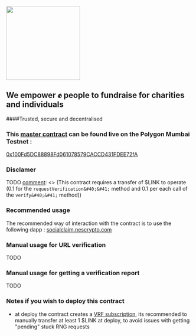 <img src="https://svgur.com/i/jYf.svg" width="200"/>

## We empower ✊ people to fundraise for charities and individuals
####Trusted, secure and decentralised

### This [master contract](./socialclain.sol) can be found live on the Polygon Mumbai Testnet :
[0x100Fd5DC88898Fd061078579CACCD431FDEE72fA](https://mumbai.polygonscan.com/address/0x100Fd5DC88898Fd061078579CACCD431FDEE72fA)

### Disclamer
TODO
[comment]: <> (This contract requires a transfer of $LINK to operate &#40;0.1 for the `requestVerification&#40;&#41;` method and 0.1 per each call of the `verify&#40;&#41;` method&#41;)

[comment]: <> (⚠️ Do not transfer $LINK directly to the contract, use the [ERC677 transferAndCall&#40;&#41; method]&#40;https://github.com/ethereum/EIPs/issues/677&#41;)

### Recommended usage
The recommended way of interaction with the contract is to use the following dapp :
[socialclaim.nescrypto.com](https://socialclaim.nescrypto.com)

### Manual usage for URL verification
TODO

[comment]: <> (- 1:  `transferAndCall&#40;&#41;` to transfer $LINK tokens to the contract balance)

[comment]: <> (- 2: `requestVerification&#40;&#41;` to create the request)

[comment]: <> (- 3: subscribe for the `ValidationUpdate&#40;&#41;` event to get the randomly-generated challenge)

[comment]: <> (- 4:  `verify&#40;&#41;` to finalize the process)

[comment]: <> (- 5: subscribe to the `VerificationResult&#40;&#41;` event to get the verification result)

### Manual usage for getting a verification report
TODO

[comment]: <> (- 1: `getVerificationsForAddress&#40;address&#41;` with a valid BSC Testnet address)

[comment]: <> (- 2: subscribe to the `VerificationForAddress&#40;&#41;` event to get each verification)

### Notes if you wish to deploy this contract 
- at deploy the contract creates a [VRF subscription](https://vrf.chain.link), its recommended to manually transfer at least 1 $LINK at deploy, to avoid issues with getting "pending" stuck RNG requests
